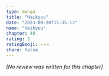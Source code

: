 ```yaml
---
type: manga
title: "Haikyuu"
date: "2023-09-20T15:35:13"
name: "Haikyuu"
chapter: 40
rating: 3
ratingEmoji: ⭐️⭐️⭐️
share: false
---
```


*[No review was written for this chapter]*
